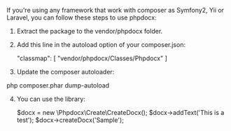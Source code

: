 If you're using any framework that work with composer as Symfony2, Yii or Laravel, you can follow these steps to use phpdocx:
   
1) Extract the package to the vendor/phpdocx folder.

2) Add this line in the autoload option of your composer.json:

    "classmap": [
        "vendor/phpdocx/Classes/Phpdocx"
    ]

3) Update the composer autoloader:

php composer.phar dump-autoload

4) You can use the library:

    $docx = new \Phpdocx\Create\CreateDocx();
    $docx->addText('This is a test');
    $docx->createDocx('Sample');